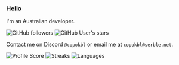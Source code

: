 ### Hello
I'm an Australian developer.

![GitHub followers](https://img.shields.io/github/followers/CoPokBl?style=social)
![GitHub User's stars](https://img.shields.io/github/stars/CoPokBl?style=social)

Contact me on Discord `@copokbl` or email me at `copokbl@serble.net`.

![Profile Score](https://github-readme-stats.vercel.app/api?username=CoPokBl&theme=vue-dark&show_icons=true&hide_border=true&count_private=true)
![Streaks](https://github-readme-streak-stats.herokuapp.com/?user=CoPokBl&theme=vue-dark&hide_border=true)
![Languages](https://github-readme-stats.vercel.app/api/top-langs/?username=CoPokBl&theme=vue-dark&show_icons=true&hide_border=true&layout=compact)
